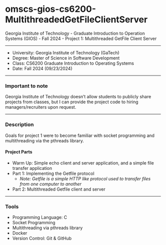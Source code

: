 # omscs-gios-cs6200-MultithreadedGetFileClientServer
Georgia Institute of Technology - Graduate Introduction to Operation Systems (GIOS) - Fall 2024 - Project 1: Multithreaded GetFile Client Server

---
* University: Georgia Institute of Technology (GaTech)
* Degree: Master of Science in Software Development
* Class: CS6200 Graduate Introduction to Operating Systems
* Date: Fall 2024 (09/23/2024)

---
### Important to note

Georgia Institute of Technology doesn’t allow students to publicly share projects from classes, but I can provide the project code to hiring managers/recruiters upon request.

---
### Description

Goals for project 1 were to become familiar with socket programming and multithreading via the pthreads library. 

#### Project Parts

* Warm Up: Simple echo client and server application, and a simple file transfer application 
* Part 1: Implementing the Getfile protocol 
   * *Note: Getfile is a simple HTTP like protocol used to transfer files from one computer to another*
* Part 2: Multithreaded Getfile client and server

---
### Tools

* Programming Language: C
* Socket Programming
* Multithreading via pthreads library
* Docker
* Version Control: Git & GitHub
